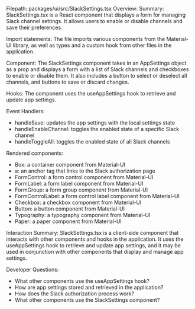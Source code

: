 Filepath: packages/ui/src/SlackSettings.tsx
Overview: Summary:
SlackSettings.tsx is a React component that displays a form for managing Slack channel settings. It allows users to enable or disable channels and save their preferences.

Import statements:
The file imports various components from the Material-UI library, as well as types and a custom hook from other files in the application.

Component:
The SlackSettings component takes in an AppSettings object as a prop and displays a form with a list of Slack channels and checkboxes to enable or disable them. It also includes a button to select or deselect all channels, and buttons to save or discard changes.

Hooks:
The component uses the useAppSettings hook to retrieve and update app settings.

Event Handlers:
- handleSave: updates the app settings with the local settings state
- handleEnableChannel: toggles the enabled state of a specific Slack channel
- handleToggleAll: toggles the enabled state of all Slack channels

Rendered components:
- Box: a container component from Material-UI
- a: an anchor tag that links to the Slack authorization page
- FormControl: a form control component from Material-UI
- FormLabel: a form label component from Material-UI
- FormGroup: a form group component from Material-UI
- FormControlLabel: a form control label component from Material-UI
- Checkbox: a checkbox component from Material-UI
- Button: a button component from Material-UI
- Typography: a typography component from Material-UI
- Paper: a paper component from Material-UI

Interaction Summary:
SlackSettings.tsx is a client-side component that interacts with other components and hooks in the application. It uses the useAppSettings hook to retrieve and update app settings, and it may be used in conjunction with other components that display and manage app settings.

Developer Questions:
- What other components use the useAppSettings hook?
- How are app settings stored and retrieved in the application?
- How does the Slack authorization process work?
- What other components use the SlackSettings component?

